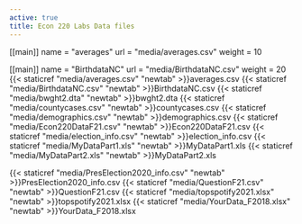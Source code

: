 ```yaml
---
active: true
title: Econ 220 Labs Data files
---
```


[[main]]
  name = "averages"
  url = "media/averages.csv"
  weight = 10

[[main]]
  name = "BirthdataNC"
  url = "media/BirthdataNC.csv"
  weight = 20
{{< staticref "media/averages.csv" "newtab" >}}averages.csv
{{< staticref "media/BirthdataNC.csv" "newtab" >}}BirthdataNC.csv
{{< staticref "media/bwght2.dta" "newtab" >}}bwght2.dta
{{< staticref "media/countycases.csv" "newtab" >}}countycases.csv
{{< staticref "media/demographics.csv" "newtab" >}}demographics.csv
{{< staticref "media/Econ220DataF21.csv" "newtab" >}}Econ220DataF21.csv
{{< staticref "media/election_info.csv" "newtab" >}}election_info.csv
{{< staticref "media/MyDataPart1.xls" "newtab" >}}MyDataPart1.xls
{{< staticref "media/MyDataPart2.xls" "newtab" >}}MyDataPart2.xls

{{< staticref "media/PresElection2020_info.csv" "newtab" >}}PresElection2020_info.csv
{{< staticref "media/QuestionF21.csv" "newtab" >}}QuestionF21.csv
{{< staticref "media/topspotify2021.xlsx" "newtab" >}}topspotify2021.xlsx
{{< staticref "media/YourData_F2018.xlsx" "newtab" >}}YourData_F2018.xlsx
